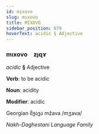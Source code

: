 ```yaml
---
id: mıxovo
slug: mıxovo
title: MIXOVO
sidebar_position: 679
hoverText: acidic § Adjective
---
```


### mıxovo&emsp;<span kind="abugida">ƶȷɋɤ</span>

*acidic* **§** Adjective

**Verb**: to be acidic

**Noun**: acidity

**Modifier**: acidic

Georgian მჟავა mžava /mʒava/

*Nakh-Daghestani Language Family*